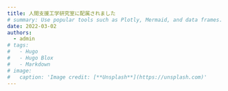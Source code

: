 ```yaml
---
title: 人間支援工学研究室に配属されました
# summary: Use popular tools such as Plotly, Mermaid, and data frames.
date: 2022-03-02
authors:
  - admin
# tags:
#   - Hugo
#   - Hugo Blox
#   - Markdown
# image:
#   caption: 'Image credit: [**Unsplash**](https://unsplash.com)'
---
```

